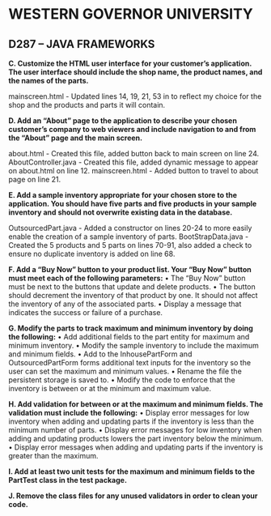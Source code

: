 # WESTERN GOVERNOR UNIVERSITY 
## D287 – JAVA FRAMEWORKS

**C.  Customize the HTML user interface for your customer’s application. The user interface should include the shop name, the product names, and the names of the parts.**

mainscreen.html - Updated lines 14, 19, 21, 53 in  to reflect my choice for the shop and the products and parts it will contain.

**D.  Add an “About” page to the application to describe your chosen customer’s company to web viewers and include navigation to and from the “About” page and the main screen.**

about.html - Created this file, added button back to main screen on line 24.
AboutController.java - Created this file, added dynamic message to appear on about.html on line 12.
mainscreen.html - Added button to travel to about page on line 21.

**E.  Add a sample inventory appropriate for your chosen store to the application. You should have five parts and five products in your sample inventory and should not overwrite existing data in the database.**

OutsourcedPart.java - Added a constructor on lines 20-24 to more easily enable the creation of a sample inventory of parts.
BootStrapData.java - Created the 5 products and 5 parts on lines 70-91, also added a check to ensure no duplicate inventory is added on line 68.

**F.  Add a “Buy Now” button to your product list. Your “Buy Now” button must meet each of the following parameters:**
•  The “Buy Now” button must be next to the buttons that update and delete products.
•  The button should decrement the inventory of that product by one. It should not affect the inventory of any of the associated parts.
•  Display a message that indicates the success or failure of a purchase.


**G.  Modify the parts to track maximum and minimum inventory by doing the following:**
•  Add additional fields to the part entity for maximum and minimum inventory.
•  Modify the sample inventory to include the maximum and minimum fields.
•  Add to the InhousePartForm and OutsourcedPartForm forms additional text inputs for the inventory so the user can set the maximum and minimum values.
•  Rename the file the persistent storage is saved to.
•  Modify the code to enforce that the inventory is between or at the minimum and maximum value.


**H.  Add validation for between or at the maximum and minimum fields. The validation must include the following:**
•  Display error messages for low inventory when adding and updating parts if the inventory is less than the minimum number of parts.
•  Display error messages for low inventory when adding and updating products lowers the part inventory below the minimum.
•  Display error messages when adding and updating parts if the inventory is greater than the maximum.


**I.  Add at least two unit tests for the maximum and minimum fields to the PartTest class in the test package.**


**J.  Remove the class files for any unused validators in order to clean your code.**

